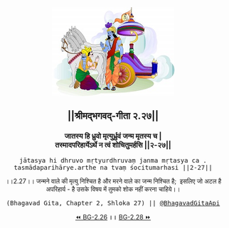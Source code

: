 <center><img src="../../asset/BG.png" alt="#API #bhagavadgitaapi #slok #nodejs #js #api #gitaapi #krishna #hinduism #vedic #ISKCON #shreemadbhagavadgita #technology"/>
<h2>||श्रीमद्‍भगवद्‍-गीता २.२७||</h2>
<h3>जातस्य हि ध्रुवो मृत्युर्ध्रुवं जन्म मृतस्य च |<br/>तस्मादपरिहार्येऽर्थे न त्वं शोचितुमर्हसि ||२-२७||</h3>
<pre>jātasya hi dhruvo mṛtyurdhruvaṃ janma mṛtasya ca .<br/>tasmādaparihārye.arthe na tvaṃ śocitumarhasi ||2-27||</pre>
<p>।।2.27।। जन्मने वाले की मृत्यु निश्चित है और मरने वाले का जन्म निश्चित है;  इसलिए जो अटल है अपरिहार्य - है उसके विषय में तुमको शोक नहीं करना चाहिये।।</p>
<pre>(Bhagavad Gita, Chapter 2, Shloka 27) || <a href="https://twitter.com/bhagavadgitaapi">@BhagavadGitaApi</a></pre><a href="../../2/26">⏪  BG-2.26</a><b>        ।।        </b><a href="../../2/28">BG-2.28  ⏩</a></center>